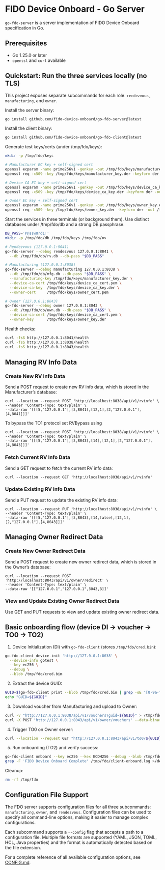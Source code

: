 # FIDO Device Onboard - Go Server

`go-fdo-server` is a server implementation of FIDO Device Onboard specification in Go.

[fdo]: https://fidoalliance.org/specs/FDO/FIDO-Device-Onboard-PS-v1.1-20220419/FIDO-Device-Onboard-PS-v1.1-20220419.html
[cbor]: https://www.rfc-editor.org/rfc/rfc8949.html
[cose]: https://datatracker.ietf.org/doc/html/rfc8152

## Prerequisites

- Go 1.25.0 or later
- `openssl` and `curl` available

## Quickstart: Run the three services locally (no TLS)
This project exposes separate subcommands for each role: `rendezvous`, `manufacturing`, and `owner`.

Install the server binary:

```bash
go install github.com/fido-device-onboard/go-fdo-server@latest
```

Install the client binary:

```bash
go install github.com/fido-device-onboard/go-fdo-client@latest
```

Generate test keys/certs (under /tmp/fdo/keys):

```bash
mkdir -p /tmp/fdo/keys

# Manufacturer EC key + self-signed cert
openssl ecparam -name prime256v1 -genkey -out /tmp/fdo/keys/manufacturer_key.der -outform der
openssl req -x509 -key /tmp/fdo/keys/manufacturer_key.der -keyform der -out /tmp/fdo/keys/manufacturer_cert.pem -days 365 -subj "/C=US/O=Example/CN=Manufacturer"

# Device CA EC key + self-signed cert
openssl ecparam -name prime256v1 -genkey -out /tmp/fdo/keys/device_ca_key.der -outform der
openssl req -x509 -key /tmp/fdo/keys/device_ca_key.der -keyform der -out /tmp/fdo/keys/device_ca_cert.pem -days 365 -subj "/C=US/O=Example/CN=Device"

# Owner EC key + self-signed cert
openssl ecparam -name prime256v1 -genkey -out /tmp/fdo/keys/owner_key.der -outform der
openssl req -x509 -key /tmp/fdo/keys/owner_key.der -keyform der -out /tmp/fdo/keys/owner_cert.pem -days 365 -subj "/C=US/O=Example/CN=Owner"

```

Start the services in three terminals (or background them). Use distinct databases under /tmp/fdo/db and a strong DB passphrase.

```bash
DB_PASS='P@ssw0rd1!'
mkdir -p /tmp/fdo/db /tmp/fdo/keys /tmp/fdo/ov

# Rendezvous (127.0.0.1:8041)
go-fdo-server --debug rendezvous 127.0.0.1:8041 \
  --db /tmp/fdo/db/rv.db --db-pass "$DB_PASS"

# Manufacturing (127.0.0.1:8038)
go-fdo-server --debug manufacturing 127.0.0.1:8038 \
  --db /tmp/fdo/db/mfg.db --db-pass "$DB_PASS" \
  --manufacturing-key /tmp/fdo/keys/manufacturer_key.der \
  --device-ca-cert /tmp/fdo/keys/device_ca_cert.pem \
  --device-ca-key  /tmp/fdo/keys/device_ca_key.der \
  --owner-cert     /tmp/fdo/keys/owner_cert.pem

# Owner (127.0.0.1:8043)
go-fdo-server --debug owner 127.0.0.1:8043 \
  --db /tmp/fdo/db/own.db --db-pass "$DB_PASS" \
  --device-ca-cert /tmp/fdo/keys/device_ca_cert.pem \
  --owner-key      /tmp/fdo/keys/owner_key.der
```

Health checks:

```bash
curl -fsS http://127.0.0.1:8041/health
curl -fsS http://127.0.0.1:8038/health
curl -fsS http://127.0.0.1:8043/health
```

## Managing RV Info Data
### Create New RV Info Data
Send a POST request to create new RV info data, which is stored in the Manufacturer’s database:
```
curl --location --request POST 'http://localhost:8038/api/v1/rvinfo' \
--header 'Content-Type: text/plain' \
--data-raw '[[[5,"127.0.0.1"],[3,8041],[12,1],[2,"127.0.0.1"],[4,8041]]]'
```
To bypass the TO1 protocol set RVBypass using
```
curl --location --request POST 'http://localhost:8038/api/v1/rvinfo' \
--header 'Content-Type: text/plain' \
--data-raw '[[[5,"127.0.0.1"],[3,8043],[14],[12,1],[2,"127.0.0.1"],[4,8043]]]'
```
### Fetch Current RV Info Data
Send a GET request to fetch the current RV info data:
```
curl --location --request GET 'http://localhost:8038/api/v1/rvinfo'
```

### Update Existing RV Info Data
Send a PUT request to update the existing RV info data:
```
curl --location --request PUT 'http://localhost:8038/api/v1/rvinfo' \
--header 'Content-Type: text/plain' \
--data-raw '[[[5,"127.0.0.1"],[3,8043],[14,false],[12,1],[2,"127.0.0.1"],[4,8043]]]'
```

## Managing Owner Redirect Data
### Create New Owner Redirect Data
Send a POST request to create new owner redirect data, which is stored in the Owner’s database:
```
curl --location --request POST 'http://localhost:8043/api/v1/owner/redirect' \
--header 'Content-Type: text/plain' \
--data-raw '[["127.0.0.1","127.0.0.1",8043,3]]'
```

### View and Update Existing Owner Redirect Data
Use GET and PUT requests to view and update existing owner redirect data.


## Basic onboarding flow (device DI → voucher → TO0 → TO2)

1. Device Initialization (DI) with `go-fdo-client` (stores `/tmp/fdo/cred.bin`):

```bash
go-fdo-client device-init 'http://127.0.0.1:8038' \
  --device-info gotest \
  --key ec256 \
  --debug \
  --blob /tmp/fdo/cred.bin
```

2. Extract the device GUID:

```bash
GUID=$(go-fdo-client print --blob /tmp/fdo/cred.bin | grep -oE '[0-9a-fA-F]{32}' | head -n1)
echo "GUID=${GUID}"
```

3. Download voucher from Manufacturing and upload to Owner:

```bash
curl -v "http://127.0.0.1:8038/api/v1/vouchers?guid=${GUID}" > /tmp/fdo/ov/ownervoucher
curl -X POST 'http://127.0.0.1:8043/api/v1/owner/vouchers' --data-binary @/tmp/fdo/ov/ownervoucher
```

4. Trigger TO0 on Owner server:

```bash
curl --location --request GET "http://127.0.0.1:8043/api/v1/to0/${GUID}"
```

5. Run onboarding (TO2) and verify success:

```bash
go-fdo-client onboard --key ec256 --kex ECDH256 --debug --blob /tmp/fdo/cred.bin | tee /tmp/fdo/client-onboard.log
grep -F 'FIDO Device Onboard Complete' /tmp/fdo/client-onboard.log >/dev/null && echo 'Onboarding OK'
```

Cleanup:

```bash
rm -rf /tmp/fdo
```

## Configuration File Support

The FDO server supports configuration files for all three subcommands: `manufacturing`, `owner`, and `rendezvous`. Configuration files can be used to specify all command-line options, making it easier to manage complex configurations.

Each subcommand supports a `--config` flag that accepts a path to a configuration file. Multiple file formats are supported (YAML, JSON, TOML, HCL, Java properties) and the format is automatically detected based on the file extension.

For a complete reference of all available configuration options, see [CONFIG.md](CONFIG.md).
